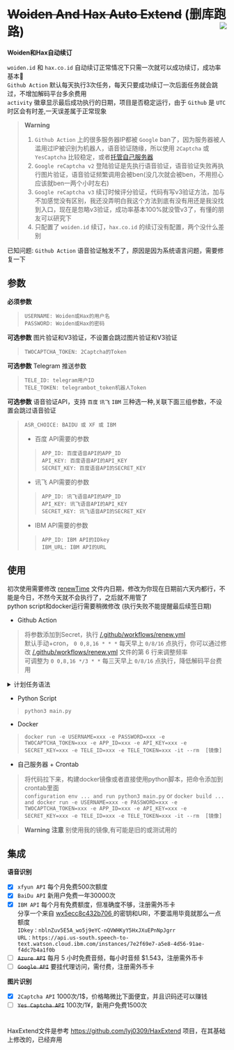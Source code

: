 
# ~~Woiden And Hax Auto Extend~~ (删库跑路) <img align="right" src="https://img.shields.io/badge/2022.11.18-activity-success" />

**Woiden和Hax自动续订** 

`woiden.id` 和 `hax.co.id` 自动续订正常情况下只需一次就可以成功续订，成功率基本💯</br>
`Github Action` 默认每天执行3次任务，每天只要成功续订一次后面任务就会跳过，不增加解码平台多余费用</br>
`activity` 徽章显示最后成功执行的日期，项目是否稳定运行，由于 `Github` 是 `UTC` 时区会有时差,一天误差属于正常现象

> **Warning** 
> 1. `Github Action` 上的很多服务器IP都被 `Google` ban了，因为服务器被人滥用过IP被识别为机器人，语音验证随缘，所以使用 `2Captcha` 或 `YesCaptcha` 比较稳定，或者[托管自己服务器](https://docs.github.com/cn/actions/hosting-your-own-runners/about-self-hosted-runners)</br>
> 3. `Google reCaptcha v2` 登陆验证是先执行语音验证，语音验证失败再执行图片验证，语音验证频繁调用会被ben(没几次就会被ben，不用担心应该就ben一两个小时左右)<br/>
> 4. `Google reCaptcha v3` 续订时候评分验证，代码有写v3验证方法，加与不加感觉没有区别，我还没弄明白我这个方法到底有没有用还是我没找到入口，现在是忽略v3验证，成功率基本100%就没管v3了，有懂的朋友可以研究下
> 5. 只配置了 `woiden.id` 续订，`hax.co.id` 的续订没有配置，两个没什么差别

已知问题: `Github Action` 语音验证触发不了，原因是因为系统语言问题，需要修复一下

## 参数
<kbd>**必须参数**</kbd>
> `USERNAME: Woiden或Hax的用户名`</br>
> `PASSWORD: Woiden或Hax的密码`</br>

<kbd>**可选参数**</kbd> 图片验证和V3验证，不设置会跳过图片验证和V3验证
> `TWOCAPTCHA_TOKEN: 2Captcha的Token`</br>

<kbd>**可选参数**</kbd> Telegram 推送参数
> `TELE_ID: telegram用户ID`</br>
> `TELE_TOKEN: telegrambot_token机器人Token`</br>

<kbd>**可选参数**</kbd> 语音验证API，支持 `百度` `讯飞` `IBM` 三种选一种,关联下面三组参数，不设置会跳过语音验证
> `ASR_CHOICE: BAIDU 或 XF 或 IBM`
> - 百度 API需要的参数</br>
>> `APP_ID: 百度语音API的APP_ID`</br>
>> `API_KEY: 百度语音API的API_KEY`</br>
>> `SECRET_KEY: 百度语音API的SECRET_KEY`</br>
> - 讯飞 API需要的参数</br>
>> `APP_ID: 讯飞语音API的APP_ID`</br>
>> `API_KEY: 讯飞语音API的API_KEY`</br>
>> `SECRET_KEY: 讯飞语音API的SECRET_KEY`</br>
> - IBM API需要的参数</br>
>> `APP_ID: IBM API的IDkey`</br>
>> `IBM_URL: IBM API的URL`</br>

## 使用
初次使用需要修改 [renewTime](https://github.com/Zakkoree/woiden_extend/blob/main/renewTime) 文件内日期，修改为你现在日期前六天内都行，不能是今日，不然今天就不会执行了，之后就不用管了</br>
python script和docker运行需要稍微修改 (执行失败不能提醒最后续签日期)

- Github Action

> 将参数添加到Secret，执行 [/.github/workflows/renew.yml](https://github.com/Zakkoree/woiden_extend/blob/main/.github/workflows/renew.yml)</br>
> 默认手动+cron， `0 0,8,16 * * *` 每天早上 `0/8/16` 点执行，你可以通过修改 [/.github/workflows/renew.yml](https://github.com/Zakkoree/woiden_extend/blob/main/.github/workflows/renew.yml#L6) 文件的第 6 行来调整频率</br>
> 可调整为 `0 0,8,16 */3 * *` 每三天早上 `0/8/16` 点执行，降低解码平台费用</br>

<details>
 <summary>计划任务语法</summary>
计划任务语法有 5 个字段，中间用空格分隔，每个字段代表一个时间单位。</br>
<kbd>时区为UTC</kbd></br>

```plain
┌───────────── 分钟 (0 - 59)
│ ┌───────────── 小时 (0 - 23)
│ │ ┌───────────── 日 (1 - 31)
│ │ │ ┌───────────── 月 (1 - 12 或 JAN-DEC)
│ │ │ │ ┌───────────── 星期 (0 - 6 或 SUN-SAT)
│ │ │ │ │
│ │ │ │ │
│ │ │ │ │
* * * * *
```

每个时间字段的含义：

|符号   | 描述        | 举例                                        |
| ----- | -----------| -------------------------------------------|
| `*`   | 任意值      | `* * * * *` 每天每小时每分钟                  |
| `,`   | 值分隔符    | `1,3,4,7 * * * *` 每小时的 1 3 4 7 分钟       |
| `-`   | 范围       | `1-6 * * * *` 每小时的 1-6 分钟               |
| `/`   | 每         | `*/15 * * * *` 每隔 15 分钟                  |

**注**：由于 GitHub Actions 的限制，如果设置为 `* * * * *` 实际的执行频率为每 5 分执行一次。
</details>

- Python Script

> `python3 main.py`
- Docker

> `docker run -e USERNAME=xxx -e PASSWORD=xxx -e TWOCAPTCHA_TOKEN=xxx -e APP_ID=xxx -e API_KEY=xxx -e SECRET_KEY=xxx -e TELE_ID=xxx -e TELE_TOKEN=xxx -it --rm  [镜像]`
- 自己服务器 + Crontab

> 将代码拉下来，构建docker镜像或者直接使用python脚本，把命令添加到crontab里面 </br>
> `configuration env ... and run python3 main.py` or `docker build ... and docker run -e USERNAME=xxx -e PASSWORD=xxx -e TWOCAPTCHA_TOKEN=xxx -e APP_ID=xxx -e API_KEY=xxx -e SECRET_KEY=xxx -e TELE_ID=xxx -e TELE_TOKEN=xxx -it --rm  [镜像]`

> **Warning** <kbd>**注意**</kbd> 别使用我的镜像,有可能是旧的或测试用的





## 集成
<kbd>**语音识别**</kbd>
- [x] `xfyun API` 每个月免费500次额度
- [x] `BaiDu API` 新用户免费一年30000次
- [x] `IBM API` 每个月有免费额度，但准确度不够，注册需外币卡</br>
分享一个来自 [wx5ecc8c432b706 ](https://blog.51cto.com/u_14825502/5706129) 的密钥和URl，不要滥用毕竟就那么一点额度</br>
`IDkey：nblnZuv5E5A_wo5j9eYC-nQVWHKyY5HxJXuEPnNpJgrr`</br>
`URL：https://api.us-south.speech-to-text.watson.cloud.ibm.com/instances/7e2f69e7-a5e8-4d56-91ae-f4dc7b4a1f0b`
- [ ] ~~`Azure API`~~ 每月 5 小时免费音频，每小时音频 $1.543，注册需外币卡
- [ ] ~~`Google API`~~ 要挂代理访问，需付费，注册需外币卡

<kbd>**图片识别**</kbd>
- [x] `2Captcha API` 1000次/1$，价格略微比下面便宜，并且识码还可以赚钱
- [ ] ~~`Yes Captcha API`~~ 100次/1¥，新用户免费1500次

#

HaxExtend文件是参考 https://github.com/lyj0309/HaxExtend 项目，在其基础上修改的，已经弃用
